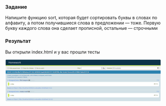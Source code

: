 
### Задание 

Напишите функцию sort, которая будет сортировать буквы в словах по алфавиту, а потом получившиеся слова в предложении — тоже. Первую букву каждого слова она сделает прописной, остальные — строчными

### Результат

Вы открыли index.html и у вас прошли тесты

![Иллюстрация к проекту](./result.PNG)

